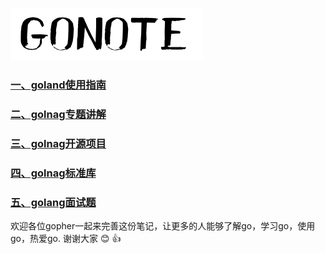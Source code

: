 ![banner](images/banner.png)

### [一、goland使用指南](https://github.com/xmge/gonote/blob/master/goland%E4%BD%BF%E7%94%A8%E6%8C%87%E5%8D%97/README.md) 
### [二、golnag专题讲解](https://github.com/xmge/gonote/blob/master/golang%E4%B8%93%E9%A2%98%E8%AE%B2%E8%A7%A3/README.md)
### [三、golnag开源项目](https://github.com/xmge/gonote/blob/master/golang%E5%BC%80%E6%BA%90%E9%A1%B9%E7%9B%AE/README.md)
### [四、golnag标准库](https://github.com/xmge/gonote/blob/master/golang%E6%A0%87%E5%87%86%E5%BA%93/README.md)
### [五、golang面试题](https://github.com/xmge/gonote/blob/master/golang%E9%9D%A2%E8%AF%95%E9%A2%98/README.md)


欢迎各位gopher一起来完善这份笔记，让更多的人能够了解go，学习go，使用go，热爱go. 谢谢大家 :blush: :thumbsup:




